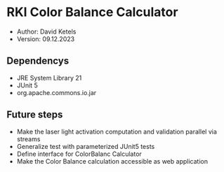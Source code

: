# RKI Color Balance Calculator
- Author: David Ketels
- Version: 09.12.2023

## Dependencys
- JRE System Library 21
- JUnit 5
- org.apache.commons.io.jar
  
## Future steps

- Make the laser light activation computation and validation parallel via streams
- Generalize test with parameterized JUnit5 tests
- Define interface for ColorBalanc Calculator
- Make the Color Balance calculation accessible as web application
